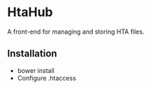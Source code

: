 # HtaHub

A front-end for managing and storing HTA files.

## Installation

 - bower install
 - Configure .htaccess
